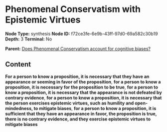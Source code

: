 # Phenomenal Conservatism with Epistemic Virtues

**Node Type:** synthesis
**Node ID:** f72ce3fe-6e9b-43ff-97d0-69a582c30b19
**Depth:** 3
**Terminal:** No

**Parent:** [Does Phenomenal Conservatism account for cognitive biases?](does-phenomenal-conservatism-account-for-cognitive-biases.md)

## Content

**For a person to know a proposition, it is necessary that they have an appearance or seeming in favor of the proposition**, **for a person to know a proposition, it is necessary for the proposition to be true**, **for a person to know a proposition, it is necessary that the appearance is not defeated by contrary evidence**, **for a person to know a proposition, it is necessary that the person exercises epistemic virtues, such as humility and open-mindedness, to mitigate biases**, **for a person to know a proposition, it is sufficient that they have an appearance in favor, the proposition is true, there is no contrary evidence, and they exercise epistemic virtues to mitigate biases**
